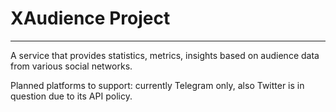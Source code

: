 # XAudience Project
***
A service that provides statistics, metrics, insights based on audience data from various social networks.

Planned platforms to support: currently Telegram only, also Twitter is in question due to its API policy.